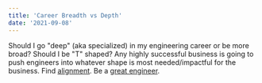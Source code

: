 ```yaml
---
title: 'Career Breadth vs Depth'
date: '2021-09-08'
---
```


Should I go "deep" (aka specialized) in my engineering career or be more broad? Should I be "T" shaped? Any highly successful business is going to push engineers into whatever shape is most needed/impactful for the business. Find [alignment](09-08-align-interests-of-the-business). Be a [great engineer](09-08-what-makes-a-great-engineer).